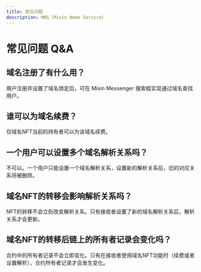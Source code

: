 ```yaml
---
title: 常见问题
description: MNS（Mixin Name Service）
---
```


# 常见问题 Q&A

## 域名注册了有什么用？

用户注册并设置了域名绑定后，可在 Mixin Messenger 搜索框实现通过域名查找用户。

## 谁可以为域名续费？

仅域名NFT当前的持有者可以为该域名续费。

## 一个用户可以设置多个域名解析关系吗？

不可以。一个用户只能设置一个域名解析关系，设置新的解析关系后，旧的对应关系将被删除。

## 域名NFT的转移会影响解析关系吗？

NFT的转移不会立刻改变解析关系。只有接收者设置了新的域名解析关系后，解析关系才会更新。

## 域名NFT的转移后链上的所有者记录会变化吗？

合约中的所有者记录不会立即变化。只有在接收者使用域名NFT功能时（续费或者设置解析），合约所有者记录才会发生变化。
